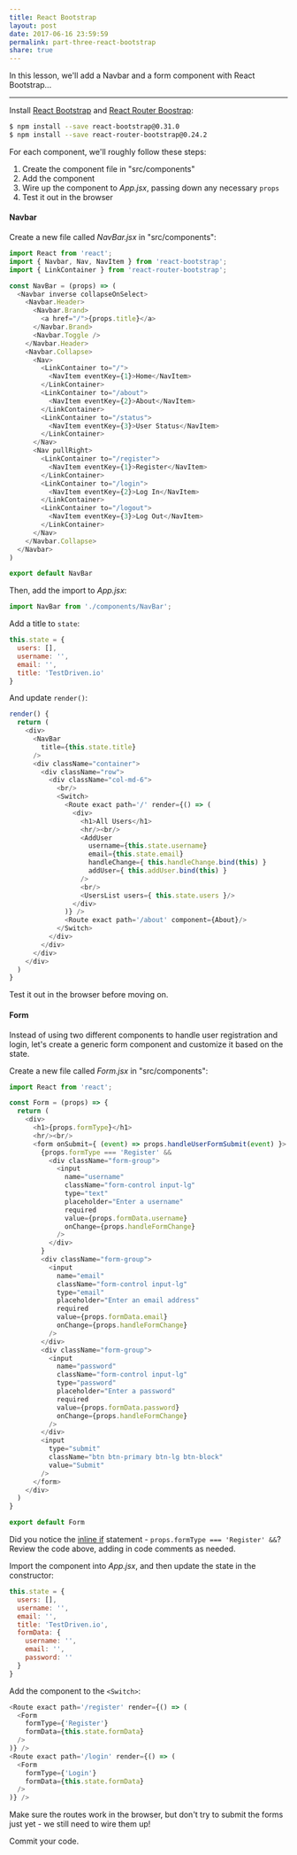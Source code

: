 ```yaml
---
title: React Bootstrap
layout: post
date: 2017-06-16 23:59:59
permalink: part-three-react-bootstrap
share: true
---
```


In this lesson, we'll add a Navbar and a form component with React Bootstrap...

---

Install [React Bootstrap](https://github.com/react-bootstrap/react-bootstrap) and [React Router Boostrap](https://github.com/react-bootstrap/react-router-bootstrap):

```sh
$ npm install --save react-bootstrap@0.31.0
$ npm install --save react-router-bootstrap@0.24.2
```

For each component, we'll roughly follow these steps:

1. Create the component file in "src/components"
1. Add the component
1. Wire up the component to *App.jsx*, passing down any necessary `props`
1. Test it out in the browser

#### Navbar

Create a new file called *NavBar.jsx* in "src/components":

```javascript
import React from 'react';
import { Navbar, Nav, NavItem } from 'react-bootstrap';
import { LinkContainer } from 'react-router-bootstrap';

const NavBar = (props) => (
  <Navbar inverse collapseOnSelect>
    <Navbar.Header>
      <Navbar.Brand>
        <a href="/">{props.title}</a>
      </Navbar.Brand>
      <Navbar.Toggle />
    </Navbar.Header>
    <Navbar.Collapse>
      <Nav>
        <LinkContainer to="/">
          <NavItem eventKey={1}>Home</NavItem>
        </LinkContainer>
        <LinkContainer to="/about">
          <NavItem eventKey={2}>About</NavItem>
        </LinkContainer>
        <LinkContainer to="/status">
          <NavItem eventKey={3}>User Status</NavItem>
        </LinkContainer>
      </Nav>
      <Nav pullRight>
        <LinkContainer to="/register">
          <NavItem eventKey={1}>Register</NavItem>
        </LinkContainer>
        <LinkContainer to="/login">
          <NavItem eventKey={2}>Log In</NavItem>
        </LinkContainer>
        <LinkContainer to="/logout">
          <NavItem eventKey={3}>Log Out</NavItem>
        </LinkContainer>
      </Nav>
    </Navbar.Collapse>
  </Navbar>
)

export default NavBar
```

Then, add the import to *App.jsx*:

```javascript
import NavBar from './components/NavBar';
```

Add a title to `state`:

```javascript
this.state = {
  users: [],
  username: '',
  email: '',
  title: 'TestDriven.io'
}
```

And update `render()`:

```javascript
render() {
  return (
    <div>
      <NavBar
        title={this.state.title}
      />
      <div className="container">
        <div className="row">
          <div className="col-md-6">
            <br/>
            <Switch>
              <Route exact path='/' render={() => (
                <div>
                  <h1>All Users</h1>
                  <hr/><br/>
                  <AddUser
                    username={this.state.username}
                    email={this.state.email}
                    handleChange={ this.handleChange.bind(this) }
                    addUser={ this.addUser.bind(this) }
                  />
                  <br/>
                  <UsersList users={ this.state.users }/>
                </div>
              )} />
              <Route exact path='/about' component={About}/>
            </Switch>
          </div>
        </div>
      </div>
    </div>
  )
}
```

Test it out in the browser before moving on.

#### Form

Instead of using two different components to handle user registration and login, let's create a generic form component and customize it based on the state.

Create a new file called *Form.jsx* in "src/components":

```javascript
import React from 'react';

const Form = (props) => {
  return (
    <div>
      <h1>{props.formType}</h1>
      <hr/><br/>
      <form onSubmit={ (event) => props.handleUserFormSubmit(event) }>
        {props.formType === 'Register' &&
          <div className="form-group">
            <input
              name="username"
              className="form-control input-lg"
              type="text"
              placeholder="Enter a username"
              required
              value={props.formData.username}
              onChange={props.handleFormChange}
            />
          </div>
        }
        <div className="form-group">
          <input
            name="email"
            className="form-control input-lg"
            type="email"
            placeholder="Enter an email address"
            required
            value={props.formData.email}
            onChange={props.handleFormChange}
          />
        </div>
        <div className="form-group">
          <input
            name="password"
            className="form-control input-lg"
            type="password"
            placeholder="Enter a password"
            required
            value={props.formData.password}
            onChange={props.handleFormChange}
          />
        </div>
        <input
          type="submit"
          className="btn btn-primary btn-lg btn-block"
          value="Submit"
        />
      </form>
    </div>
  )
}

export default Form
```

Did you notice the [inline if](https://facebook.github.io/react/docs/conditional-rendering.html#inline-if-with-logical--operator) statement - `props.formType === 'Register' &&`? Review the code above, adding in code comments as needed.

Import the component into *App.jsx*, and then update the state in the constructor:

```javascript
this.state = {
  users: [],
  username: '',
  email: '',
  title: 'TestDriven.io',
  formData: {
    username: '',
    email: '',
    password: ''
  }
}
```

Add the component to the `<Switch>`:

```javascript
<Route exact path='/register' render={() => (
  <Form
    formType={'Register'}
    formData={this.state.formData}
  />
)} />
<Route exact path='/login' render={() => (
  <Form
    formType={'Login'}
    formData={this.state.formData}
  />
)} />
```

Make sure the routes work in the browser, but don't try to submit the forms just yet - we still need to wire them up!

Commit your code.
